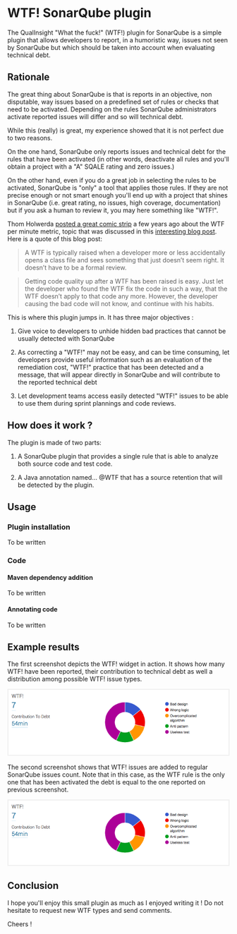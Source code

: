 # WTF! SonarQube plugin
The QualInsight "What the fuck!" (WTF!) plugin for SonarQube is a simple plugin that allows developers to report, in a humoristic way, issues not seen by SonarQube but which should be taken into account when evaluating technical debt.

## Rationale

The great thing about SonarQube is that is reports in an objective, non disputable, way issues based on a predefined set of rules or checks that need to be activated. Depending on the rules SonarQube administrators activate reported issues will differ and so will technical debt.

While this (really) is great, my experience showed that it is not perfect due to two reasons. 

On the one hand, SonarQube only reports issues and technical debt for the rules that have been activated (in other words, deactivate all rules and you'll obtain a project with a "A" SQALE rating and zero issues.)

On the other hand, even if you do a great job in selecting the rules to be activated, SonarQube is "only" a tool that applies those rules. If they are not precise enough or not smart enough you'll end up with a project that shines in SonarQube (i.e. great rating, no issues, high coverage, documentation) but if you ask a human to review it, you may here something like "WTF!".

Thom Holwerda [posted a great comic strip](http://www.osnews.com/story/19266/WTFs_m) a few years ago about the WTF per minute metric, topic that was discussed in this [interesting blog post](http://www.gridshore.nl/2008/03/29/how-wtfs-improve-code-quality-awareness/). Here is a quote of this blog post:

> A WTF is typically raised when a developer more or less accidentally opens a class file and sees something that just doesn’t seem right. It doesn’t have to be a formal review.

> Getting code quality up after a WTF has been raised is easy. Just let the developer who found the WTF fix the code in such a way, that the WTF doesn’t apply to that code any more. However, the developer causing the bad code will not know, and continue with his habits.

This is where this plugin jumps in. It has three major objectives :

1. Give voice to developers to unhide hidden bad practices that cannot be usually detected with SonarQube

2. As correcting a "WTF!" may not be easy, and can be time consuming, let developers provide useful information such as an evaluation of the remediation cost, "WTF!" practice that has been detected and a message, that will appear directly in SonarQube and will contribute to the reported technical debt

3. Let development teams access easily detected "WTF!" issues to be able to use them during sprint plannings and code reviews.

## How does it work ?

The plugin is made of two parts:

1. A SonarQube plugin that provides a single rule that is able to analyze both source code and test code. 

2. A Java annotation named... @WTF that has a source retention that will be detected by the plugin.


## Usage

### Plugin installation

To be written

### Code

#### Maven dependency addition

To be written

#### Annotating code

To be written

## Example results

The first screenshot depicts the WTF! widget in action. It shows how many WTF! have been reported, their contribution to technical debt as well a distribution among possible WTF! issue types. 

![WTF! Measures Widget](wtf_widget.png)

The second screenshot shows that WTF! issues are added to regular SonarQube issues count. Note that in this case, as the WTF rule is the only one that has been activated the debt is equal to the one reported on previous screenshot.   

![WTF! Measures Widget](wtf_widget.png)

## Conclusion

I hope you'll enjoy this small plugin as much as I enjoyed writing it ! Do not hesitate to request new WTF types and send comments.

Cheers !
